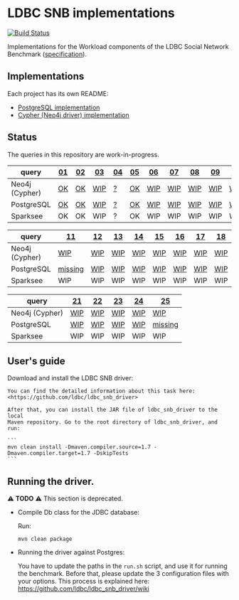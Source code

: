 # LDBC SNB implementations

[![Build Status](https://travis-ci.org/ldbc/ldbc_snb_implementations.svg?branch=master)](https://travis-ci.org/ldbc/ldbc_snb_implementations)

Implementations for the Workload components of the LDBC Social Network Benchmark ([specification](https://ldbc.github.io/ldbc_snb_docs/)).

## Implementations

Each project has its own README:

* [PostgreSQL implementation](postgres/)
* [Cypher (Neo4j driver) implementation](cypher/)

## Status

The queries in this repository are work-in-progress.

| query                 | [01](https://github.com/ldbc/ldbc_snb_docs/tree/master/query-specifications/bi-read-01.yaml) | [02](https://github.com/ldbc/ldbc_snb_docs/tree/master/query-specifications/bi-read-02.yaml) | [03](https://github.com/ldbc/ldbc_snb_docs/tree/master/query-specifications/bi-read-03.yaml) | [04](https://github.com/ldbc/ldbc_snb_docs/tree/master/query-specifications/bi-read-04.yaml) | [05](https://github.com/ldbc/ldbc_snb_docs/tree/master/query-specifications/bi-read-05.yaml) | [06](https://github.com/ldbc/ldbc_snb_docs/tree/master/query-specifications/bi-read-06.yaml) | [07](https://github.com/ldbc/ldbc_snb_docs/tree/master/query-specifications/bi-read-07.yaml) | [08](https://github.com/ldbc/ldbc_snb_docs/tree/master/query-specifications/bi-read-08.yaml) | [09](https://github.com/ldbc/ldbc_snb_docs/tree/master/query-specifications/bi-read-09.yaml) | [10](https://github.com/ldbc/ldbc_snb_docs/tree/master/query-specifications/bi-read-10.yaml) |
| --------------------- | --- | --- | --- | --- | --- | --- | --- | --- | --- | --- |
| Neo4j (Cypher) | [OK](cypher/queries/bi-1.cypher) | [OK](cypher/queries/bi-2.cypher) | [WIP](cypher/queries/bi-3.cypher) | [?](cypher/queries/bi-4.cypher) | [OK](cypher/queries/bi-5.cypher) | [WIP](cypher/queries/bi-6.cypher) | [WIP](cypher/queries/bi-7.cypher) | [WIP](cypher/queries/bi-8.cypher) | [WIP](cypher/queries/bi-9.cypher) | [WIP](cypher/queries/bi-10.cypher) |
| PostgreSQL     | [OK](postgres/queries/bi/query1.sql) | [OK](postgres/queries/bi/query2.sql) | [WIP](postgres/queries/bi/query3.sql) | [?](postgres/queries/bi/query4.sql) | [OK](postgres/queries/bi/query5.sql) | [WIP](postgres/queries/bi/query6.sql) | [WIP](postgres/queries/bi/query7.sql) | [WIP](postgres/queries/bi/query8.sql) | [WIP](postgres/queries/bi/query9.sql) | [WIP](postgres/queries/bi/query10.sql) |
| Sparksee       | OK | OK | WIP | ? | OK | WIP | WIP | WIP | WIP | WIP |

| query                 | [11](https://github.com/ldbc/ldbc_snb_docs/tree/master/query-specifications/bi-read-11.yaml) | [12](https://github.com/ldbc/ldbc_snb_docs/tree/master/query-specifications/bi-read-12.yaml) | [13](https://github.com/ldbc/ldbc_snb_docs/tree/master/query-specifications/bi-read-13.yaml) | [14](https://github.com/ldbc/ldbc_snb_docs/tree/master/query-specifications/bi-read-14.yaml) | [15](https://github.com/ldbc/ldbc_snb_docs/tree/master/query-specifications/bi-read-15.yaml) | [16](https://github.com/ldbc/ldbc_snb_docs/tree/master/query-specifications/bi-read-16.yaml) | [17](https://github.com/ldbc/ldbc_snb_docs/tree/master/query-specifications/bi-read-17.yaml) | [18](https://github.com/ldbc/ldbc_snb_docs/tree/master/query-specifications/bi-read-18.yaml) | [19](https://github.com/ldbc/ldbc_snb_docs/tree/master/query-specifications/bi-read-19.yaml) | [20](https://github.com/ldbc/ldbc_snb_docs/tree/master/query-specifications/bi-read-20.yaml) |
| --------------------- | --- | --- | --- | --- | --- | --- | --- | --- | --- | --- |
| Neo4j (Cypher) | [WIP](cypher/queries/bi-11.cypher) | [WIP](cypher/queries/bi-12.cypher) | [WIP](cypher/queries/bi-13.cypher) | [WIP](cypher/queries/bi-14.cypher) | [WIP](cypher/queries/bi-15.cypher) | [WIP](cypher/queries/bi-16.cypher) | [WIP](cypher/queries/bi-17.cypher) | [WIP](cypher/queries/bi-18.cypher) | [WIP](cypher/queries/bi-19.cypher) | [WIP](cypher/queries/bi-20.cypher) |
| PostgreSQL     | [missing](postgres/queries/bi/query11.sql) | [WIP](postgres/queries/bi/query12.sql) | [WIP](postgres/queries/bi/query13.sql) | [WIP](postgres/queries/bi/query14.sql) | [WIP](postgres/queries/bi/query15.sql) | [WIP](postgres/queries/bi/query16.sql) | [WIP](postgres/queries/bi/query17.sql) | [WIP](postgres/queries/bi/query18.sql) | [WIP](postgres/queries/bi/query19.sql) | [WIP](postgres/queries/bi/query10.sql) |
| Sparksee       | WIP | WIP | WIP | WIP | WIP | WIP | WIP | WIP | WIP | WIP |

| query                 | [21](https://github.com/ldbc/ldbc_snb_docs/tree/master/query-specifications/bi-read-21.yaml) | [22](https://github.com/ldbc/ldbc_snb_docs/tree/master/query-specifications/bi-read-22.yaml) | [23](https://github.com/ldbc/ldbc_snb_docs/tree/master/query-specifications/bi-read-23.yaml) | [24](https://github.com/ldbc/ldbc_snb_docs/tree/master/query-specifications/bi-read-24.yaml) | [25](https://github.com/ldbc/ldbc_snb_docs/tree/master/query-specifications/bi-read-25.yaml) |
| --------------------- | --- | --- | --- | --- | --- |
| Neo4j (Cypher) | [WIP](cypher/queries/bi-21.cypher) | [WIP](cypher/queries/bi-22.cypher) | [WIP](cypher/queries/bi-23.cypher) | [WIP](cypher/queries/bi-24.cypher) | [WIP](cypher/queries/bi-25.cypher) |
| PostgreSQL     | [WIP](postgres/queries/bi/query21.sql) | [WIP](postgres/queries/bi/query22.sql) | [WIP](postgres/queries/bi/query23.sql) | [WIP](postgres/queries/bi/query24.sql) | [missing](postgres/queries/bi/query25.sql) |
| Sparksee       | WIP | WIP | WIP | WIP | WIP |


## User's guide

Download and install the LDBC SNB driver:

    You can find the detailed information about this task here:
    <https://github.com/ldbc/ldbc_snb_driver>

    After that, you can install the JAR file of ldbc_snb_driver to the local
    Maven repository. Go to the root directory of ldbc_snb_driver, and run:

    ```
    mvn clean install -Dmaven.compiler.source=1.7 -Dmaven.compiler.target=1.7 -DskipTests
    ```

## Running the driver.

:warning: **TODO** :warning: This section is deprecated.

* Compile Db class for the JDBC database:

    Run:

    ```
    mvn clean package
    ```

* Running the driver against Postgres:

    You have to update the paths in the `run.sh` script, and use it for
    running the benchmark.  Before that, please update the 3 configuration
    files with your options. This process is explained here:
    <https://github.com/ldbc/ldbc_snb_driver/wiki>
